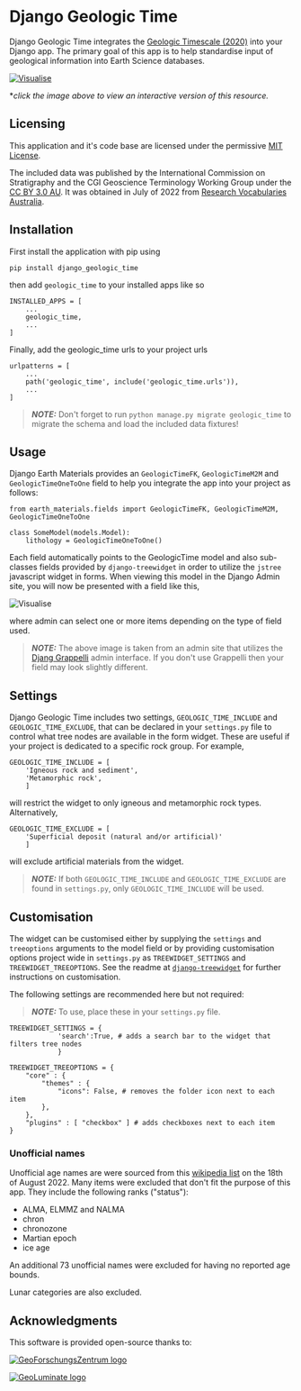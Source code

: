 # Django Geologic Time

Django Geologic Time integrates the [Geologic Timescale (2020)](https://vocabs.ardc.edu.au/viewById/196) into your Django app. The primary goal of this app is to help standardise input of geological information into Earth Science databases. 

[![Visualise](https://geoluminate.github.io/django-earth-materials/images/visualise.png)](https://geoluminate.github.io/django-earth-materials/visualise.html)

**click the image above to view an interactive version of this resource.*

## Licensing

This application and it's code base are licensed under the permissive [MIT License](license).

The included data was published by the International Commission on Stratigraphy and the CGI Geoscience Terminology Working Group under the [CC BY 3.0 AU](https://creativecommons.org/licenses/by/3.0/au/). It was obtained in July of 2022 from [Research Vocabularies Australia](https://vocabs.ardc.edu.au/viewById/196).

## Installation

First install the application with pip using

    pip install django_geologic_time

then add `geologic_time` to your installed apps like so

    INSTALLED_APPS = [
        ...
        geologic_time,
        ...
    ]

Finally, add the geologic_time urls to your project urls

    urlpatterns = [
        ...
        path('geologic_time', include('geologic_time.urls')),
        ...
    ]

> **_NOTE:_**  Don't forget to run `python manage.py migrate geologic_time` to migrate the schema and load the included data fixtures!


## Usage

Django Earth Materials provides an `GeologicTimeFK`, `GeologicTimeM2M` and `GeologicTimeOneToOne` field to help you integrate the app into your project as follows:

    from earth_materials.fields import GeologicTimeFK, GeologicTimeM2M, GeologicTimeOneToOne

    class SomeModel(models.Model):
        lithology = GeologicTimeOneToOne()

Each field automatically points to the GeologicTime model and also sub-classes fields provided by `django-treewidget` in order to utilize the `jstree` javascript widget in forms. When viewing this model in the Django Admin site, you will now be presented with a field like this,

![Visualise](https://geoluminate.github.io/django-earth-materials/images/admin_widget.PNG)

where admin can select one or more items depending on the type of field used. 

> **_NOTE:_**  The above image is taken from an admin site that utilizes the [Djang Grappelli](https://grappelliproject.com) admin interface. If you don't use Grappelli then your field may look slightly different.


## Settings

Django Geologic Time includes two settings, `GEOLOGIC_TIME_INCLUDE` and `GEOLOGIC_TIME_EXCLUDE`, that can be declared in your `settings.py` file to control what tree nodes are available in the form widget. These are useful if your project is dedicated to a specific rock group. For example, 

    GEOLOGIC_TIME_INCLUDE = [
        'Igneous rock and sediment',
        'Metamorphic rock',
        ]

will restrict the widget to only igneous and metamorphic rock types. Alternatively,

    GEOLOGIC_TIME_EXCLUDE = [
        'Superficial deposit (natural and/or artificial)'
        ]
        
will exclude artificial materials from the widget.

> **_NOTE:_** If both `GEOLOGIC_TIME_INCLUDE` and `GEOLOGIC_TIME_EXCLUDE` are found in `settings.py`, only `GEOLOGIC_TIME_INCLUDE` will be used.

## Customisation

The widget can be customised either by supplying the `settings` and `treeoptions` arguments to the model field or by providing customisation options project wide in `settings.py` as `TREEWIDGET_SETTINGS` and `TREEWIDGET_TREEOPTIONS`. See the readme at [`django-treewidget`](https://github.com/netzkolchose/django-treewidget) for further instructions on customisation.

The following settings are recommended here but not required:

> **_NOTE:_**  To use, place these in your `settings.py` file.

    TREEWIDGET_SETTINGS = {
                'search':True, # adds a search bar to the widget that filters tree nodes
                }
                
    TREEWIDGET_TREEOPTIONS = {
        "core" : {
            "themes" : {
                "icons": False, # removes the folder icon next to each item
            },
        },
        "plugins" : [ "checkbox" ] # adds checkboxes next to each item
    }

### Unofficial names

Unofficial age names are were sourced from this [wikipedia list](https://en.wikipedia.org/wiki/List_of_geochronologic_names) on the 18th of August 2022. Many items were excluded that don't fit the purpose of this app. They include the following ranks ("status"):

* ALMA, ELMMZ and NALMA
* chron
* chronozone
* Martian epoch
* ice age

An additional 73 unofficial names were excluded for having no reported age bounds.

Lunar categories are also excluded. 

## Acknowledgments

This software is provided open-source thanks to:

[![GeoForschungsZentrum logo](https://geoluminate.github.io/images/gfz_logo.png)](https://www.gfz-potsdam.de)

[![GeoLuminate logo](https://geoluminate.github.io/images/standard_w1000.png)](https://www.geoluminate.com.au)